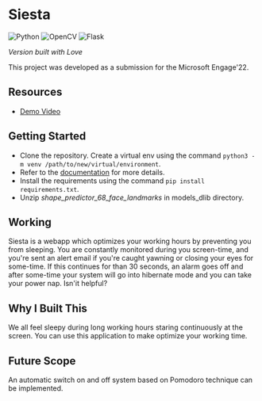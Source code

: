 # Siesta

![Python](https://img.shields.io/badge/python-3670A0?style=for-the-badge&logo=python&logoColor=ffdd54)  ![OpenCV](https://img.shields.io/badge/opencv-%23white.svg?style=for-the-badge&logo=opencv&logoColor=white) ![Flask](https://img.shields.io/badge/flask-%23000.svg?style=for-the-badge&logo=flask&logoColor=white)

*Version built with Love*

This project was developed as a submission for the Microsoft Engage'22.

## Resources
- [Demo Video](url)

## Getting Started
- Clone the repository. Create a virtual env using the command `python3 -m venv /path/to/new/virtual/environment`.
- Refer to the [documentation](https://docs.python.org/3/library/venv.html) for more details.
- Install the requirements using the command `pip install requirements.txt`.
- Unzip *shape_predictor_68_face_landmarks* in models_dlib directory.

## Working
Siesta is a webapp which optimizes your working hours by preventing you from sleeping. You are constantly monitored during you screen-time, and you're sent an alert email if you're caught yawning or closing your eyes for some-time. If this continues for than 30 seconds, an alarm goes off and after some-time your system will go into hibernate mode and you can take your power nap. Isn'it helpful?

## Why I Built This
We all feel sleepy during long working hours staring continuously at the screen. You can use this application to make optimize your working time. ​

## Future Scope
An automatic switch on and off system based on Pomodoro technique can be implemented.
